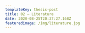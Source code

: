 ```yaml
---
templateKey: thesis-post
title: 02 — Literature
date: 2020-08-25T20:37:27.168Z
featuredimage: /img/literature.jpg
---
```

